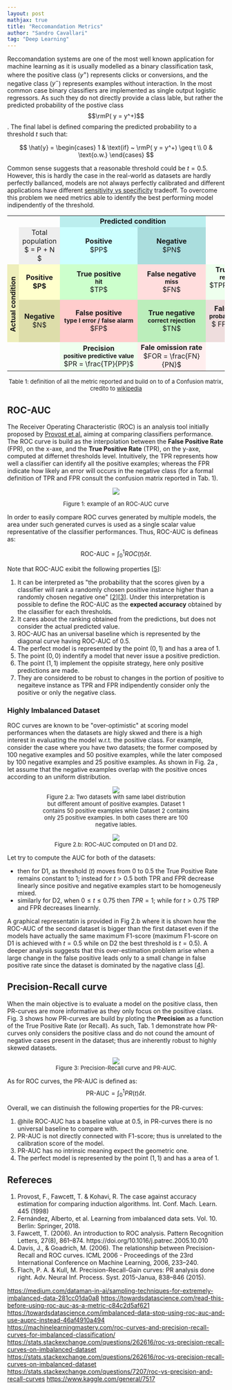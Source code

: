 ```yaml
---
layout: post
mathjax: true
title: "Reccomandation Metrics"
author: "Sandro Cavallari"
tag: "Deep Learning"
---
```


Reccomandation systems are one of the most well known application for machine learning as it is usually modelled as a binary classification task, where the positive class ($y^+$) represents clicks or conversions, and the negative class ($y^-$) represents examples without interaction.
In the most common case binary classifiers are implemented as single output logistic regressors.
As such they do not directly provide a class lable, but rather the predicted probability of the postive class $$\rmP( y = y^+)$$.
The final label is defined comparing the predicted probability to a threshold $t$ such that:

$$
\hat{y} = \begin{cases}
1 & \text{if} ~ \rmP( y = y^+) \geq t \\
0 & \text{o.w.}
\end{cases}
$$

Common sense suggests that a reasonable threshold could be $t=0.5$.
However, this is hardly the case in the real-world as datasets are hardly perfectly ballanced, models are not always perfectly calibrated and different applications have different [sensitivity vs specificity](https://en.wikipedia.org/wiki/Sensitivity_and_specificity) tradeoff.
To overcome this problem we need metrics able to identify the best performing model indipendently of the threshold.

<div style="text-align:center;">
<table style="border:none; background:transparent; text-align:center;" align="center">
    <tbody>
    <tr>
        <td style="border:none;" rowspan="2"></td>
        <td style="border:none;"></td>
        <td style="background:#bbeeee;" colspan="2"><b>Predicted condition</b></td>
    </tr>
    <tr>
        <td style="background:#eeeeee;">Total population <br> $ = P + N $ </td>
        <td style="background:#ccffff;"><b> Positive</b> <br> $PP$</td>
        <td style="background:#aadddd;"><b> Negative</b> <br> $PN$</td>
        <td></td>
        <td></td>
    </tr>
    <tr>
        <td rowspan="2" class="nowrap unsortable" style="line-height:99%;vertical-align:middle;padding:.4em .4em .2em;background-position:50% .4em !important;min-width:0.875em;max-width:0.875em;width:0.875em;overflow:hidden;background:#eeeebb;"><div style="-webkit-writing-mode: vertical-rl; -o-writing-mode: vertical-rl; -ms-writing-mode: tb-rl;writing-mode: tb-rl; writing-mode: vertical-rl; layout-flow: vertical-ideographic;display: inline-block; -ms-transform: rotate(180deg); -webkit-transform: rotate(180deg); transform: rotate(180deg);;-ms-transform: none ;padding-left:1px;text-align:center;"><b>Actual condition</b></div>
        </td>
        <td style="background:#ffffcc;"><b>Positive <br> $P$</b></td>
        <td style="background:#ccffcc;"><b>True&nbsp;positive <br> <span style="font-size:85%;">hit</span></b> <br> $TP$ </td>
        <td style="background:#ffdddd;"><b>False&nbsp;negative <br> <span style="font-size:85%;">miss</span></b> <br> $FN$ </td>
        <td style="background:#eeffee;"><b>True positive rate <br> <span style="font-size:85%;"> recall&nbsp;/&nbsp;sensitivity</span></b> <br> $TPR = \frac{TP}{P} = 1 - FNR$
        </td>
        <td style="background:#ffeeee;"><b>False&nbsp;negative&nbsp;rate <br> <span style="font-size:85%;">miss&nbsp;rate</span></b> <br> $FNR = \frac{FN}{P} = 1 - TPR$
        </td>
    </tr>
    <tr>
        <td style="background:#ddddaa;"><b>Negative</b> <br> $N$ </td>
        <td style="background:#ffcccc;"><b>False&nbsp;positive <br> <span style="font-size:85%;">type&nbsp;I&nbsp;error / false&nbsp;alarm</span> </b> <br> $FP$
        </td>
        <td style="background:#bbeebb;"><b>True&nbsp;negative <br> <span style="font-size:85%;">correct&nbsp;rejection</span></b> <br> $TN$
        </td>
        <td style="background:#eedddd;"><b>False&nbsp;positive&nbsp;rate <br> <span style="font-size:85%;">probability&nbsp;of&nbsp;false&nbsp;alarm</span> </b> <br> $ FPR = \frac{FP}{N} = 1 − TNR $
        </td>
        <td style="background:#ddeedd;"><b>True&nbsp;negative&nbsp;rate <br> <span style="font-size:85%;"> specificity / selectivity </span></b> <br> $ TNR = \frac{TN}{N} = 1 − FPR $
        </td>
    </tr>
    <tr>
        <td></td>
        <td></td>
        <td style="background:#eeffee;"><b>Precision<br> <span style="font-size:85%;">positive&nbsp;predictive&nbsp;value</span> </b> <br> $PR = \frac{TP}{PP}$
        </td>
        <td style="background:#ffeeee;"><b>Fale&nbsp;omission&nbsp;rate </b> <br> $FOR = \frac{FN}{PN}$
        </td>
    </tr>
    </tbody>
</table>
<p style="font-size:small;">Table 1: definition of all the metric reported and build on to of a Confusion matrix, credito to <a href="https://en.wikipedia.org/wiki/Confusion_matrix" target="blank">wikipedia</a></p>
</div>


## ROC-AUC

The Receiver Operating Characteristic (ROC) is an analysis tool initially proposed by [Provost et al.](#ref:provost) aiming at comparing classifiers performance.
The ROC curve is build as the interpolation between the **False Positive Rate** (FPR), on the x-axe, and the **True Positive Rate** (TPR), on the y-axe, computed at differnet thresholds level.
Intuitively, the TPR represents how well a classifier can identify all the positive examples; whereas the FPR indicate how likely an error will occurs in the negative class (for a formal definition of TPR and FPR consult the confusion matrix reported in Tab. 1).

<div style="text-align:center;">
    <img src="{{site.baseurl}}/assets/img/metrics/roc-auc.png" style="max-width: 70%">
    <p style="font-size:small;">Figure 1: example of an ROC-AUC curve</p>
</div>

In order to easily compare ROC curves generated by multiple models, the area under such generated curves is used as a single scalar value  representative of the classifier performances.
Thus, ROC-AUC is defineas as:

$$
\text{ROC-AUC} = \int_0^1 ROC(t) \delta t.
$$

Note that ROC-AUC exibit the following properties [[5](#ref:flach)]:
  1. It can be interpreted as "the probability that the scores given by a classifier will rank a randomly chosen positive instance higher than a randomly chosen negative one" [[2](#ref:fernandez)][[3](#ref:fawcett)]. Under this interpretation is possible to define the ROC-AUC as the **expected accuracy** obtained by the classifier for each thresholds.
  2. It cares about the ranking obtained from the predictions, but does not consider the actual predicted value.
  3. ROC-AUC has an universal baseline which is represented by the diagonal curve having ROC-AUC of 0.5.
  4. The perfect model is represented by the point $(0, 1)$ and has a area of 1.
  5. The point $(0, 0)$ indentify a model that never issue a positive prediction.
  6. The point $(1, 1)$ implement the oppisite strategy, here only positive predictions are made.
  7. They are considered to be robust to changes in the portion of positive to negaiteve instance as TPR and FPR indipendently consider only the positive or only the negative class.

### Highly Imbalanced Dataset

ROC curves are known to be "over-optimistic" at scoring model performances when the datasets are higly skwed and there is a high interest in evaluating the model w.r.t. the positive class.
For example, consider the case where you have two datasets; the former composed by 100 negative examples and 50 positive examples, while the later composed by 100 negative examples and 25 positive examples.
As shown in Fig. 2a , let assume that the negative examples overlap with the positive onces according to an uniform distribution.

<div style="text-align:center;">
    <figure>
        <figure>
            <img src="{{site.baseurl}}/assets/img/metrics/datasets.png" style="max-width: 90%">
            <figcaption style="font-size:small;">
                Figure 2.a: Two datasets with same label distribution but different amount of positive examples. Dataset 1 contains 50 positive examples while Dataset 2 contains only 25 positive examples. In both cases there are 100 negative lables.
            </figcaption>
        </figure>
        <figure>
            <img src="{{site.baseurl}}/assets/img/metrics/datasets-auc.png" style="max-width: 90%">
            <figcaption style="font-size:small;">
                Figure 2.b: ROC-AUC computed on D1 and D2.
            </figcaption>
        </figure>
    </figure>
</div>

Let try to compute the AUC for both of the datasets:
  - then for D1, as threshold ($t$) moves from $0$ to $0.5$ the True Positive Rate remains constant to 1; instead for $t > 0.5$ both TPR and FPR decrease linearly since positive and negative examples start to be homogeneusly mixed.
  - similarly for D2, when $0 \leq t \leq 0.75$ then $TPR = 1$; while for $t>0.75$ TRP and FPR decreases linearnly.

A graphical representatin is provided in Fig 2.b where it is shown how the ROC-AUC of the second dataset is bigger than the first dataset even if the models have actually the same maximum F1-score (maximum F1-score on D1 is achieved with $t=0.5$ while on D2 the best threshold is $t=0.5$).
A deeper analysis suggests that this over-estimation problem arise when a large change in the false positive leads only to a small change in false positive rate since the dataset is dominated by the nagative class [[4](#ref:davis)].

## Precision-Recall curve

When the main objective is to evaluate a model on the positive class, then PR-curves are more informative as they only focus on the positive class.
Fig. 3 shows how PR-curves are build by ploting the **Precision** as a function of the True Positive Rate (or Recall).
As such, Tab. 1 demonstrate how PR-curves only considers the positive class and do not cound the amount of negative cases present in the dataset; thus are inherently robust to highly skewed datasets.


<div style="text-align:center;">
    <figure>
        <img src="{{site.baseurl}}/assets/img/metrics/pr-curve.png" style="max-width: 80%">
        <figcaption style="font-size:small;">
            Figure 3: Precision-Recall curve and PR-AUC.
        </figcaption>
    </figure>
</div>

As for ROC curves, the PR-AUC is defined as:
$$
\text{PR-AUC} = \int_0^1 PR(t) \delta t.
$$

Overall, we can distinuish the following properties for the PR-curves:
  1. @hile ROC-AUC has a baseline value at 0.5, in PR-curves there is no universal baseline to compare with.
  2. PR-AUC is not directly connected with F1-score; thus is unrelated to the calibration score of the model.
  3. PR-AUC has no intrinsic meaning expect the geometric one.
  4. The perfect model is represented by the point $(1, 1)$ and has a area of 1.

## Refereces

<ol>
    <li id="ref:provost"> Provost, F., Fawcett, T. & Kohavi, R. The case against accuracy estimation for comparing induction algorithms. Int. Conf. Mach. Learn. 445 (1998)
    </li>
    <li id="ref:fernandez"> Fernández, Alberto, et al. Learning from imbalanced data sets. Vol. 10. Berlin: Springer, 2018. </li>
    <li id="ref:fawcett"> Fawcett, T. (2006). An introduction to ROC analysis. Pattern Recognition Letters, 27(8), 861–874. https://doi.org/10.1016/j.patrec.2005.10.010 </li>
    <li id="ref:davis"> Davis, J., & Goadrich, M. (2006). The relationship between Precision-Recall and ROC curves. ICML 2006 - Proceedings of the 23rd International Conference on Machine Learning, 2006, 233–240. </li>
    <li id="ref:flach"> Flach, P. A. & Kull, M. Precision-Recall-Gain curves: PR analysis done right. Adv. Neural Inf. Process. Syst. 2015-Janua, 838–846 (2015). </li>
</ol>

https://medium.com/dataman-in-ai/sampling-techniques-for-extremely-imbalanced-data-281cc01da0a8
https://towardsdatascience.com/read-this-before-using-roc-auc-as-a-metric-c84c2d5af621
https://towardsdatascience.com/imbalanced-data-stop-using-roc-auc-and-use-auprc-instead-46af4910a494
https://machinelearningmastery.com/roc-curves-and-precision-recall-curves-for-imbalanced-classification/
https://stats.stackexchange.com/questions/262616/roc-vs-precision-recall-curves-on-imbalanced-dataset
https://stats.stackexchange.com/questions/262616/roc-vs-precision-recall-curves-on-imbalanced-dataset
https://stats.stackexchange.com/questions/7207/roc-vs-precision-and-recall-curves
https://www.kaggle.com/general/7517